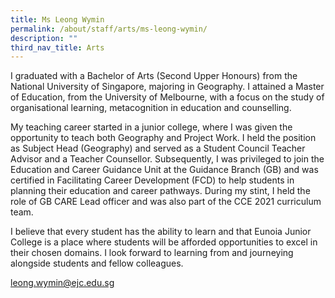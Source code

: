 ```yaml
---
title: Ms Leong Wymin
permalink: /about/staff/arts/ms-leong-wymin/
description: ""
third_nav_title: Arts
---
```






I graduated with a Bachelor of Arts (Second Upper Honours) from the National University of Singapore, majoring in Geography. I attained a Master of Education, from the University of Melbourne, with a focus on the study of organisational learning, metacognition in education and counselling.

My teaching career started in a junior college, where I was given the opportunity to teach both Geography and Project Work. I held the position as Subject Head (Geography) and served as a Student Council Teacher Advisor and a Teacher Counsellor. Subsequently, I was privileged to join the Education and Career Guidance Unit at the Guidance Branch (GB) and was certified in Facilitating Career Development (FCD) to help students in planning their education and career pathways. During my stint, I held the role of GB CARE Lead officer and was also part of the CCE 2021 curriculum team.

I believe that every student has the ability to learn and that Eunoia Junior College is a place where students will be afforded opportunities to excel in their chosen domains. I look forward to learning from and journeying alongside students and fellow colleagues.

[leong.wymin@ejc.edu.sg](mailto:leong.wymin@ejc.edu.sg)